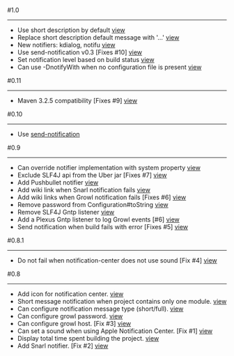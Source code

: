 #1.0
***

- Use short description by default [view](http://github.com/jcgay/maven-notifier/commit/6be9df9bec4bfa043f60b5bd0df4154f22eda70c)  
- Replace short description default message with '...' [view](http://github.com/jcgay/maven-notifier/commit/eb89d89359bbc867739bd2255c58b9b6db462e83)  
- New notifiers: kdialog, notifu [view](http://github.com/jcgay/maven-notifier/commit/9eb59c48a29821f4f2e83b77e680dc263297cbad)
- Use send-notification v0.3 [Fixes #10] [view](http://github.com/jcgay/maven-notifier/commit/9eb59c48a29821f4f2e83b77e680dc263297cbad)  
- Set notification level based on build status [view](http://github.com/jcgay/maven-notifier/commit/8690f63b7f16bd39fa7aa17689ef245563ccd22f)  
- Can use -DnotifyWith when no configuration file is present [view](http://github.com/jcgay/maven-notifier/commit/eb9b1f0dbc81cd1ca2951b59db699b3b020c785f)  

#0.11
***

- Maven 3.2.5 compatibility [Fixes #9] [view](http://github.com/jcgay/maven-notifier/commit/d2c17389117167b64154859ab7bf2b80895f9b24)

#0.10
***

- Use [send-notification](https://github.com/jcgay/send-notification)

#0.9
***

- Can override notifier implementation with system property [view](http://github.com/jcgay/maven-notifier/commit/9096f4472d6ea939e4fab28e5fc2f8f874cbd3ea)  
- Exclude SLF4J api from the Uber jar [Fixes #7] [view](http://github.com/jcgay/maven-notifier/commit/7df6bc9006eb6c1bfef62fcbd45bb1e3dab76150)  
- Add Pushbullet notifier [view](http://github.com/jcgay/maven-notifier/commit/a19ea22af668af6c4feed2fd18ce804a0f942914)  
- Add wiki link when Snarl notification fails [view](http://github.com/jcgay/maven-notifier/commit/b12b344482513f6a58da90fd3941595ec77e6ed4)  
- Add wiki links when Growl notification fails [Fixes #6] [view](http://github.com/jcgay/maven-notifier/commit/77ba7213077d2dc7270c2ead7ad9924476e09474)  
- Remove password from Configuration#toString [view](http://github.com/jcgay/maven-notifier/commit/2df057c68ea2ecbfeb82c3c6cffdcbfe713d905a)  
- Remove SLF4J Gntp listener [view](http://github.com/jcgay/maven-notifier/commit/916932911a2973c5bd64d62f913738567d06301d)  
- Add a Plexus Gntp listener to log Growl events [#6] [view](http://github.com/jcgay/maven-notifier/commit/fadc1eb4a793665e3b1d64052deb2d31a3123d1f)  
- Send notification when build fails with error [Fixes #5] [view](http://github.com/jcgay/maven-notifier/commit/25dc1055d905ffe409a7401cdfe0a9ae6f5e2cc3)    

#0.8.1
***

- Do not fail when notification-center does not use sound [Fix #4] [view](http://github.com/jcgay/maven-notifier/commit/2e7c08adfe1edaabb1d5ef6c8f79d3779dc816d9)  

#0.8
***

- Add icon for notification center. [view](http://github.com/jcgay/maven-notifier/commit/91dcab8678b3cab6d19635a3b564a8b432b2282c)  
- Short message notification when project contains only one module. [view](http://github.com/jcgay/maven-notifier/commit/d8f267df1b8ee2ba7f6d3337631c57fa8c034507)  
- Can configure notification message type (short/full). [view](http://github.com/jcgay/maven-notifier/commit/f7467c5ca840b40ed9ef7c19196036de04a9117d)  
- Can configure growl password. [view](http://github.com/jcgay/maven-notifier/commit/7d06186e3254b31370e986fcd83be0155998b8a6)  
- Can configure growl host. [Fix #3] [view](http://github.com/jcgay/maven-notifier/commit/d168f2c080456574c72a269c8633d1e1cc3883a9)  
- Can set a sound when using Apple Notification Center. [Fix #1] [view](http://github.com/jcgay/maven-notifier/commit/0a8e12a3c3d41c9d4963053a562ee0188f2210cd)  
- Display total time spent building the project. [view](http://github.com/jcgay/maven-notifier/commit/639a63203d2bd07f1178348200a4bd69351ebf3f)  
- Add Snarl notifier. [Fix #2] [view](http://github.com/jcgay/maven-notifier/commit/139cc7b345e11f9085b4c8637d55baf7d58442b6)  
